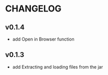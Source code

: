 # CHANGELOG

## v0.1.4
- add Open in Browser function

## v0.1.3
- add Extracting and loading files from the jar
